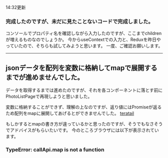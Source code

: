 14:32更新

### 完成したのですが、未だに見たことないコードで完成しました。
コンソールでプロパティ名を確認しながら入力したのですが、ここまでchildrenが増えるものなのでしょうか。
今からuseContextでの入力と、Reduxを昨日やっていたので、そちらも試してみようと思います。
一度、ご確認お願いします。

---

## jsonデータを配列を変数に格納してmapで展開するまでが進めませんでした。
データを取得するまでは進めたのですが、それを各コンポーネントに落とす前にPhotoListPageで再現しようと思いました。

変数に格納することができず、理解の上なのですが、返り値にはPromiseが返るため配列をmapに展開してあげるとができませんでした。
[teratail](https://teratail.com/questions/287359)

もしかするとmapの書き方が違っているかと思ったのですが、そうでもなさそうでアドバイスがもらいたいです。
今のところブラウザには以下が表示されています。

### TypeError: callApi.map is not a function

